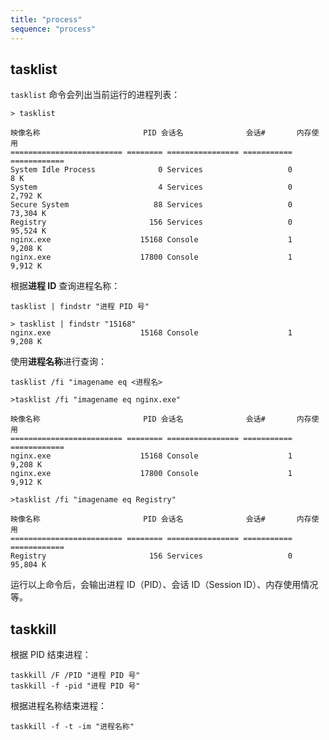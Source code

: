 ```yaml
---
title: "process"
sequence: "process"
---
```


## tasklist

`tasklist` 命令会列出当前运行的进程列表：

```text
> tasklist

映像名称                       PID 会话名              会话#       内存使用
========================= ======== ================ =========== ============
System Idle Process              0 Services                   0          8 K
System                           4 Services                   0      2,792 K
Secure System                   88 Services                   0     73,304 K
Registry                       156 Services                   0     95,524 K
nginx.exe                    15168 Console                    1      9,208 K
nginx.exe                    17800 Console                    1      9,912 K
```

根据**进程 ID** 查询进程名称：

```text
tasklist | findstr "进程 PID 号"
```

```text
> tasklist | findstr "15168"
nginx.exe                    15168 Console                    1      9,208 K
```

使用**进程名称**进行查询：

```text
tasklist /fi "imagename eq <进程名>
```

```text
>tasklist /fi "imagename eq nginx.exe"

映像名称                       PID 会话名              会话#       内存使用
========================= ======== ================ =========== ============
nginx.exe                    15168 Console                    1      9,208 K
nginx.exe                    17800 Console                    1      9,912 K

>tasklist /fi "imagename eq Registry"

映像名称                       PID 会话名              会话#       内存使用
========================= ======== ================ =========== ============
Registry                       156 Services                   0     95,804 K
```

运行以上命令后，会输出进程 ID（PID）、会话 ID（Session ID）、内存使用情况等。

## taskkill

根据 PID 结束进程：

```text
taskkill /F /PID "进程 PID 号"
taskkill -f -pid "进程 PID 号"
```

根据进程名称结束进程：

```text
taskkill -f -t -im "进程名称"
```
